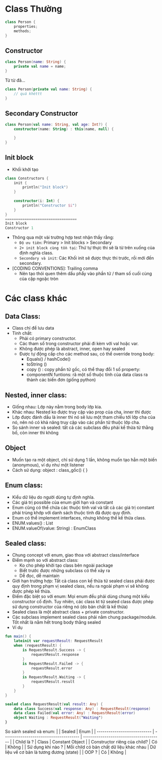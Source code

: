 <!-- Created Date: 2022-06-07 -->
# Class Thường
```kt
class Person {
    properties;
    methods;
}
```
 

## Constructor
```kt
class Person(name: String) {
    private val name = name;
}
```
Từ từ đã...
```kt
class Person(private val name: String) {
    // quá khéttt
}
```
## Secondary Constructor
```kt
class Person(val name: String, val age: Int?) {
    constructor(name: String) : this(name, null) {

    }
}
```
## Init block
- Khối khởi tạo
```kt
class Constructors {
    init {
        println("Init block")
    }
​
    constructor(i: Int) {
        println("Constructor $i")
    }
}
=================================
Init block
Constructor 1
```
-	Thông qua một vài trường hợp test nhận thầy rằng:
    - `Độ ưu tiên`: Primary > Init blocks > Secondary
    - `2+ init block cùng tồn tại`: Thứ tự thực thi sẽ là từ trên xuống của định nghĩa class. 
    - `Secondary và init`: Các Khối init sẽ được thực thi trước, rồi mới đến secondary.
- [CODING CONVENTIONS]: Trailing comma
    - Nên tạo thói quen thêm dấu phẩy vào phần tử / tham số cuối cùng của cặp ngoặc tròn

# Các class khác
## Data Class: 
- Class chỉ để lưu data
- Tính chất:
    - Phải có primary constructor.
    - Các tham số trong constructor phải đi kèm với val hoặc var.
    - Không được phép là abstract, inner, open hay sealed
    - Được tự động cấp cho các method sau, có thể override trong body:
        - Equals() / hashCode()
        - toString ()
        - copy () : copy phần tử gốc, có thể thay đổi 1 số property: 
        - componentN funtions: rã một số thuộc tính của data class ra thành các biến đơn (giống python)

## Nested, inner class:
- Giống nhau: Lớp này nằm trong body lớp kia.
- Khác nhau: Nested ko được truy cập vào prop của cha, inner thì được
- Lớp được đánh dấu là inner thì nó sẽ lưu một tham chiếu tới lớp cha của nó, nên nó có khả năng truy cập vào các phần tử thuộc lớp cha. 
- So sánh inner và sealed: tất cả các subclass đều phải kế thừa từ thằng bố, còn inner thì không
## Object
- Muốn tạo ra một object, chỉ sử dụng 1 lần, không muốn tạo hẳn một biến (anonymous), ví dụ như một listener
-	Cách sử dụng: object : class_gốc() { } 
## Enum class: 
- Kiểu dữ liệu do người dùng tự định nghĩa.
- Các giá trị possible của enum giới hạn và constant
- Enum cũng có thể chứa các thuộc tính val và tất cả các giá trị constant phải trùng khớp với danh sách thuộc tính đã được quy định.
- Enum có thể implement interfaces, nhưng không thể kế thừa class.
- ENUM.values() : List<ENUM>
- ENUM.valueOf(value: String) : EnumClass
## Sealed class:
-	Chung concept với enum, giao thoa với abstract class/interface
-	Điểm mạnh so với abstract class:
    - Ko cho phép khởi tạo class bên ngoài package
    - Biết trước được những subclass có thể xảy ra
    - Dễ đọc, dễ maintain
-	Giới hạn trường hợp: Tất cả class con kế thừa từ sealed class phải được quy định trong phạm vị sealed class, nếu ra ngoài phạm vi sẽ không được phép kế thừa.
-	Điểm đặc biệt so với enum: Mọi enum đều phải dùng chung một kiểu constructor cố định. Tuy nhiên, các class kt từ sealed class được phép sử dụng constructor của riêng nó (do bản chất là kế thừa)
-	Sealed class là một abstract class + private constructor.
-	Các subclass implement sealed class phải nằm chung package/module. Tốt nhất là nằm hết trong body thằng sealed
- Ví dụ
```kt
fun main() {
    lateinit var requestResult: RequestResult
    when (requestResult) {
        is RequestResult.Success -> {
            requestResult.response
        }
        is RequestResult.Failed -> {
            requestResult.error
        }
        is RequestResult.Waiting -> {
            requestResult.result
        }
    }
}

sealed class RequestResult(val result: Any) {
    data class Success(val response: Any) : RequestResult(response)
    data class Failed(val error: Any) : RequestResult(error)
    object Waiting : RequestResult("Waiting")
}
```
So sánh sealed và enum:
|                              | Sealed                                  | Enum                                     |
| ---------------------------- | --------------------------------------- | ---------------------------------------- |
| Child là ?                   | Class                                   | Constant Object                          |
| Constructor riêng của child? | Có                                      | Không                                    |
| Sử dụng khi nào ?            | Mỗi child có bản chất dữ liệu khác nhau | Dữ liệu về cơ bản là tương đương (state) |
| OOP ?                        | Có                                      | Không                                    |